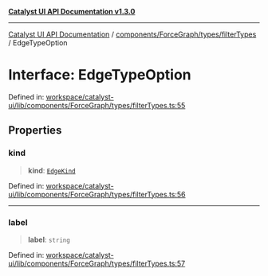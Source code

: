 [**Catalyst UI API Documentation v1.3.0**](../../../../../README.md)

---

[Catalyst UI API Documentation](../../../../../README.md) / [components/ForceGraph/types/filterTypes](../README.md) / EdgeTypeOption

# Interface: EdgeTypeOption

Defined in: [workspace/catalyst-ui/lib/components/ForceGraph/types/filterTypes.ts:55](https://github.com/TheBranchDriftCatalyst/catalyst-ui/blob/main/lib/components/ForceGraph/types/filterTypes.ts#L55)

## Properties

### kind

> **kind**: [`EdgeKind`](../../type-aliases/EdgeKind.md)

Defined in: [workspace/catalyst-ui/lib/components/ForceGraph/types/filterTypes.ts:56](https://github.com/TheBranchDriftCatalyst/catalyst-ui/blob/main/lib/components/ForceGraph/types/filterTypes.ts#L56)

---

### label

> **label**: `string`

Defined in: [workspace/catalyst-ui/lib/components/ForceGraph/types/filterTypes.ts:57](https://github.com/TheBranchDriftCatalyst/catalyst-ui/blob/main/lib/components/ForceGraph/types/filterTypes.ts#L57)
